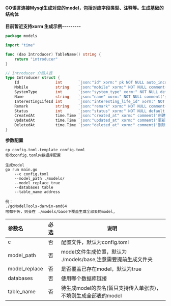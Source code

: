#### GO语言连接Mysql生成对应的model，包括对应字段类型、注释等。生成基础的结构体

**目前暂近支持xorm 生成示例---------**

```go 
package models

import "time"

func (dao Introducer) TableName() string {
	return "introducer"
}

// Introducer 介绍人表
type Introducer struct {
	Id                int       `json:"id" xorm:" pk NOT NULL auto_increment comment('id') int(11)"`
	Mobile            string    `json:"mobile" xorm:" NOT NULL comment('介绍人手机号') varchar(16)"`
	SystemType        int       `json:"system_type" xorm:" NOT NULL default 1 comment('介绍人系统类型') tinyint(1)"`
	Name              string    `json:"name" xorm:" NOT NULL comment('介绍人姓名') varchar(32)"`
	InterestingLifeId int       `json:"interesting_life_id" xorm:" NOT NULL comment('介绍人有趣生活ID') int(11)"`
	Remark            string    `json:"remark" xorm:" NOT NULL comment('备注') varchar(255)"`
	Status            int       `json:"status" xorm:" NOT NULL default 1 comment('状态 1-启用 2-禁用') tinyint(1)"`
	CreatedAt         time.Time `json:"created_at" xorm:" comment('创建时间') timestamp"`
	UpdatedAt         time.Time `json:"updated_at" xorm:" comment('更新时间') timestamp"`
	DeletedAt         time.Time `json:"deleted_at" xorm:" comment('删除时间') timestamp"`
}

```

**参数配置**

```
cp config.toml.template config.toml
修改config.toml内数据库配置

生成model
go run main.go 
    --c config.toml
    --model_path ./models/ 
    --model_replace true
    --databases table
    --table_name address
    
例：
./goModelTools-darwin-amd64
啥都不传，则会在 ./models/base下覆盖生成全部表的model,
```

| 参数名 | 必选   | 说明                                       |
|:----|:-----|------------------------------------------|
| c   | 否    | 配置文件，默认为config.toml                      |
| model_path   | 否    | model文件生成位置，默认为 ./models/base,注意需要提前生成文件夹 |
| model_replace   | 否    | 是否覆盖已存在model，默认为true                     |
| databases   | 否    | 使用哪个数据库链接                                |
| table_name   | 否    | 待生成model的表名(暂只支持传入单张表)，不填则生成全部表的model    |